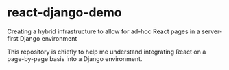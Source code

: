 # react-django-demo
Creating a hybrid infrastructure to allow for ad-hoc React pages in a server-first Django environment

This repository is chiefly to help me understand integrating React on a page-by-page basis into a Django environment.
